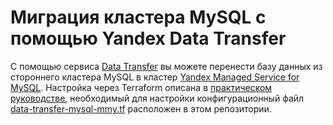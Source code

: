 # Миграция кластера MySQL c помощью Yandex Data Transfer

С помощью сервиса [Data Transfer](https://cloud.yandex.ru/docs/data-transfer) вы можете перенести базу данных из стороннего кластера MySQL в кластер [Yandex Managed Service for MySQL](https://cloud.yandex.ru/docs/managed-mysql). Настройка через Terraform описана в [практическом руководстве](https://cloud.yandex.ru/docs/data-transfer/tutorials/managed-mysql), необходимый для настройки конфигурационный файл [data-transfer-mysql-mmy.tf](data-transfer-mysql-mmy.tf) расположен в этом репозитории.
